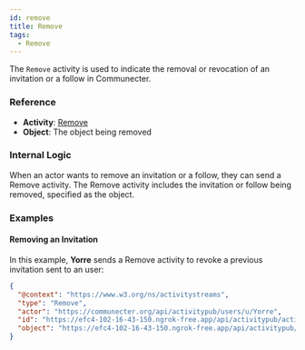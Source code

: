 ```yaml
---
id: remove
title: Remove
tags:
  - Remove
---
```


The `Remove` activity is used to indicate the removal or revocation of an invitation or a follow in Communecter.

### Reference

- **Activity**: [Remove](https://www.w3.org/TR/activitypub/#remove-activity-inbox)
- **Object**: The object being removed

### Internal Logic

When an actor wants to remove an invitation or a follow, they can send a Remove activity. The Remove activity includes the invitation or follow being removed, specified as the object.

### Examples

#### Removing an Invitation

In this example, **Yorre** sends a Remove activity to revoke a previous invitation sent to  an user:

```json
{
  "@context": "https://www.w3.org/ns/activitystreams",
  "type": "Remove",
  "actor": "https://communecter.org/api/activitypub/users/u/Yorre",
  "id": "https://efc4-102-16-43-150.ngrok-free.app/api/activitypub/activity/id/649d3b54b3a53",
  "object": "https://efc4-102-16-43-150.ngrok-free.app/api/activitypub/activity/id/649d39d47e6c3"
}
